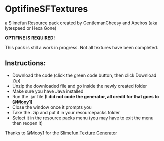 # OptifineSFTextures
a Slimefun Resource pack created by GentlemanCheesy and Apeiros (aka lytespeed or Hexa Gone)

**OPTIFINE IS REQUIRED!**

This pack is still a work in progress. Not all textures have been completed.

## Instructions:

- Download the code (click the green code button, then click Download Zip)
- Unzip the downloaded file and go inside the newly created folder
- Make sure you have Java installed
- Run the .jar file **(I did not code the generator, all credit for that goes to [@Mooy1](https://github.com/Mooy1))**
- Close the window once it prompts you
- Take the .zip and put it in your resourcepacks folder
- Select it in the resource packs menu (you may have to exit the menu then reopen it)

Thanks to [@Mooy1](https://github.com/Mooy1) for the [Slimefun Texture Generator](https://github.com/Mooy1/SlimefunTextureGenerator)
